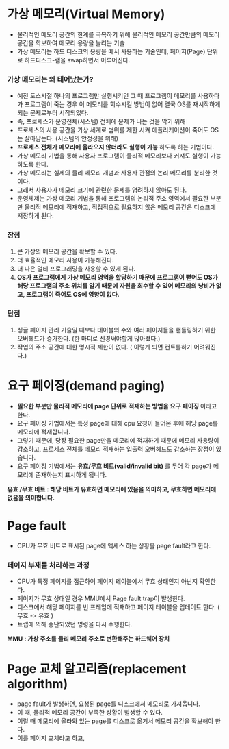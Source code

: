 <h1> 가상 메모리(Virtual Memory) </h1>

- 물리적인 메모리 공간의 한계를 극복하기 위해 물리적인 메모리 공간만큼의 메모리 공간을 학보하여 메모리 용량을 늘리는 기술
- 가상 메모리는 하드 디스크의 용량을 떼서 사용하는 기술인데, 페이지(Page) 단위로 하드디스크-램을 swap하면서 이루어진다.

<h3> 가상 메모리는 왜 태어났는가? </h3>

- 예전 도스시절 하나의 프로그램만 실행시키던 그 때 프로그램이 메모리를 사용하다가 프로그램이 죽는 경우 이 메모리를 회수시킬 방법이 없어 결국 OS를 재시작하게 되는 문제로부터 시작되었다.
- 즉, 프로세스가 운영전체(시스템) 전체에 문제가 나는 것을 막기 위해
- 프로세스의 사용 공간을 가상 세계로 범위를 제한 시켜 애플리케이션이 죽어도 OS는 살아남는다. (시스템의 안정성을 위해)
- <b> 프로세스 전체가 메모리에 올라오지 않더라도 실행이 가능 </b> 하도록 하는 기법이다.
- 가상 메모리 기법을 통해 사용자 프로그램이 물리적 메모리보다 커져도 실행이 가능하도록 한다.
- 가상 메모리는 실제의 물리 메모리 개념과 사용자 관점의 논리 메모리를 분리한 것이다.
- 그래서 사용자가 메모리 크기에 관련한 문제를 염려하지 않아도 된다.
- 운영체제는 가상 메모리 기법을 통해 프로그램의 논리적 주소 영역에서 필요한 부분만 물리적 메모리에 적재하고, 직접적으로 필요하지 않은 메모리 공간은 디스크에 저장하게 된다.

<h3> 장점 </h3>

1. 큰 가상의 메모리 공간을 확보할 수 있다.
2. 더 효율적인 메모리 사용이 가능해진다.
3. 더 나은 멀티 프로그래밍을 사용할 수 있게 된다.
4. <b> OS가 프로그램에게 가상 메모리 영역을 할당하기 때문에 프로그램이 뻗어도 OS가 해당 프로그램의 주소 위치를 알기 때문에 자원을 회수할 수 있어 메모리의 낭비가 없고, 프로그램이 죽어도 OS에 영향이 없다. </b>

<h3> 단점 </h3>

1. 싱글 페이지 관리 기술일 때보다 테이블의 수와 여러 페이지들을 핸들링하기 위한 오버헤드가 증가한다. (한 마디로 신경써야할게 많아졌다.)
2. 작업의 주소 공간에 대한 명시적 제한이 없다. ( 이렇게 되면 컨트롤하기 어려워진다.)

<h1> 요구 페이징(demand paging) </h1>

- <b> 필요한 부분만 물리적 메모리에 page 단위로 적재하는 방법을 요구 페이징 </b> 이라고 한다.
- 요구 페이징 기법에서는 특정 page에 대해 cpu 요청이 들어온 후에 해당 page를 메모리에 적재합니다.
- 그렇기 때문에, 당장 필요한 page만을 메모리에 적재하기 때문에 메모리 사용량이 감소하고, 프로세스 전체를 메모리 적재하는 입출력 오버헤드도 감소하는 장점이 있습니다.
- 요구 페이징 기법에서는 <b> 유효/무효 비트(valid/invalid bit) </b> 를 두어 각 page가 메모리에 존재하는지 표시하게 됩니다.

<b> 유효 /무효 비트 : 해당 비트가 유효하면 메모리에 있음을 의미하고, 무효하면 메모리에 없음을 의미합니다. </b>

<h1> Page fault </h1>

- CPU가 무효 비트로 표시된 page에 액세스 하는 상황을 page fault라고 한다.

<h3> 페이지 부재를 처리하는 과정 </h3>

- CPU가 특정 페이지를 접근하여 페이지 테이블에서 무효 상태인지 아닌지 확인한다.
- 페이지가 무효 상태일 경우 MMU에서 Page fault trap이 발생한다.
- 디스크에서 해당 페이지를 빈 프레임에 적재하고 페이지 테이블을 업데이트 한다. ( 무효 -> 유효 )
- 트랩에 의해 중단되었던 명령을 다시 수행한다.

<b> MMU : 가상 주소를 물리 메모리 주소로 변환해주는 하드웨어 장치 </b>

<h1> Page 교체 알고리즘(replacement algorithm) </h1>

- page fault가 발생하면, 요청된 page를 디스크에서 메모리로 가져옵니다.
- 이 때, 물리적 메모리 공간이 부족한 상황이 발생할 수 있다.
- 이럴 때 메모리에 올라와 있는 page를 디스크로 옮겨서 메모리 공간을 확보해야 한다.
- 이를 페이지 교체라고 하고, 
